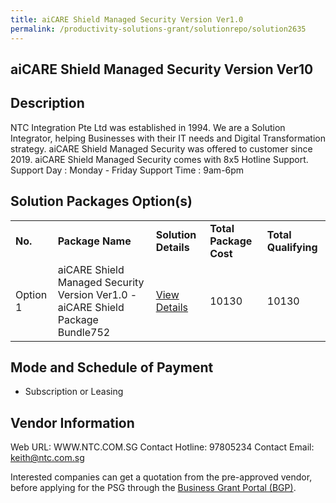 ```yaml
---
title: aiCARE Shield Managed Security Version Ver1.0
permalink: /productivity-solutions-grant/solutionrepo/solution2635
---
```


## aiCARE Shield Managed Security Version Ver10

## Description

NTC Integration Pte Ltd was established in 1994. We are a Solution Integrator, helping Businesses with their IT needs and Digital Transformation strategy. aiCARE Shield Managed Security was offered to customer since 2019. 
aiCARE Shield Managed Security comes with 8x5 Hotline Support.
Support Day : Monday - Friday
Support Time : 9am-6pm

## Solution Packages Option(s)

<table>
<tr>
<td><b>No.</b></td>
<td><b>Package Name</b></td>
<td><b>Solution Details</b></td>
<td><b>Total Package Cost</b></td>
<td><b>Total Qualifying</b></td>
</tr>
<tr>
<td>Option 1</td>
<td>aiCARE Shield Managed Security Version Ver1.0 - aiCARE Shield Package Bundle752</td>
<td><a href='https://www.gobusiness.gov.sg/images/psg/NTC_INTEGRATION_20200849_Desensitised_Annex_3_Part_4.pdf'>View Details</a></td>
<td>10130</td>
<td>10130</td>
</tr>
</table>

## Mode and Schedule of Payment

 - Subscription or Leasing

## Vendor Information

 Web URL: WWW.NTC.COM.SG 
Contact Hotline: 97805234 
Contact Email: keith@ntc.com.sg 


Interested companies can get a quotation from the pre-approved vendor, before applying for the PSG through the <a href='https://www.businessgrants.gov.sg/'>Business Grant Portal (BGP)</a>.
<script src="/jquery/resize-tables.js"></script>

